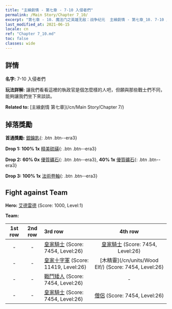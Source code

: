 ```yaml
---
title: "主線劇情 - 第七章 - 7-10 入侵者們"
permalink: /Main Story/Chapter 7_10/
excerpt: "第七章 - 10. 魔法门之英雄无敌：战争纪元  主線劇情 - 第七章_10. 7-10 入侵者們"
last_modified_at: 2021-06-15
locale: cn
ref: "Chapter 7_10.md"
toc: false
classes: wide
---
```


## 詳情

 **名字:** 7-10 入侵者們

 **玩法詳解:** 讓我們看看這裡的執政官是個怎麼樣的人吧，但願與那些戰士們不同，能夠讓我們坐下來談談。

 **Related to:** [主線劇情 第七章](/cn/Main Story/Chapter 7/)

## 掉落獎勵

 **首通獎勵:** [銀鑰匙](/cn/Items/con_693/){: .btn .btn--era3}

 **Drop 1:** **100% 1x** [精美硫磺](/cn/Items/mat_22/){: .btn .btn--era3}

 **Drop 2:** **60% 0x** [優質礦石](/cn/Items/mat_12/){: .btn .btn--era3}, **40% 1x** [優質礦石](/cn/Items/mat_12/){: .btn .btn--era3}

 **Drop 3:** **100% 1x** [法術卷軸](/cn/Items/con_694/){: .btn .btn--era3}


## Fight against Team
 **Hero:** [艾德雷德](/cn/heroes/Adelaide/) (Score: 1000, Level:1)

 **Team:**


  | 1st row | 2nd row | 3rd row | 4th row |
  |:----:|:----:|:----|:----:|
  | - | - | [皇家騎士](/cn/units/Cavalier/) (Score: 7454, Level:26)  | [皇家騎士](/cn/units/Cavalier/) (Score: 7454, Level:26)  |
  | - | - | [皇家十字軍](/cn/units/Swordsman/) (Score: 11419, Level:26)  | [木精靈](/cn/units/Wood Elf/) (Score: 7454, Level:26)  |
  | - | - | [戰鬥矮人](/cn/units/Dwarf/) (Score: 7454, Level:26)  | - |
  | - | - | [皇家騎士](/cn/units/Cavalier/) (Score: 7454, Level:26)  | [僧侶](/cn/units/Monk/) (Score: 7454, Level:26)  |



